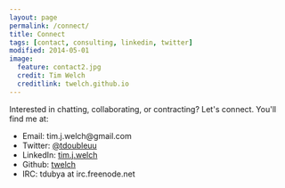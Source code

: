 ```yaml
---
layout: page
permalink: /connect/
title: Connect
tags: [contact, consulting, linkedin, twitter]
modified: 2014-05-01
image:
  feature: contact2.jpg
  credit: Tim Welch
  creditlink: twelch.github.io
---
```


Interested in chatting, collaborating, or contracting? Let's connect. You'll find me at:

* Email: &#116;&#105;&#109;&#046;&#106;&#046;&#119;&#101;&#108;&#099;&#104;&#064;&#103;&#109;&#097;&#105;&#108;&#046;&#099;&#111;&#109;
* Twitter: [@tdoubleuu](http://twitter.com/TDoubleuu)
* LinkedIn: [tim.j.welch](http://www.linkedin.com/in/timjwelch/)
* Github: [twelch](http://github.com/twelch)
* IRC: tdubya at irc.freenode.net
